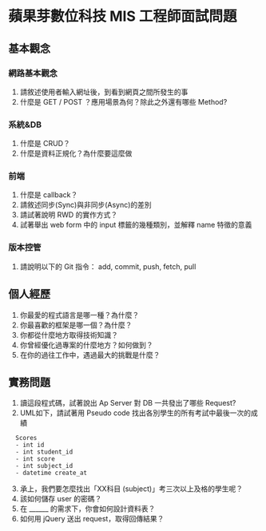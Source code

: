 # 蘋果芽數位科技 MIS 工程師面試問題

## 基本觀念
### 網路基本觀念
1. 請敘述使用者輸入網址後，到看到網頁之間所發生的事
2. 什麼是 GET / POST ？應用場景為何？除此之外還有哪些 Method?

### 系統&DB
1. 什麼是 CRUD？
2. 什麼是資料正規化？為什麼要這麼做

### 前端
1. 什麼是 callback？
2. 請敘述同步(Sync)與非同步(Async)的差別
3. 請試著說明 RWD 的實作方式？
4. 試著舉出 web form 中的 input 標籤的幾種類別，並解釋 name 特徵的意義

### 版本控管
1. 請說明以下的 Git 指令： add, commit, push, fetch, pull

## 個人經歷
1. 你最愛的程式語言是哪一種？為什麼？
2. 你最喜歡的框架是哪一個？為什麼？
3. 你都從什麼地方取得技術知識？
4. 你曾經優化過專案的什麼地方？如何做到？
5. 在你的過往工作中，遇過最大的挑戰是什麼？

## 實務問題
1. 讀這段程式碼，試著說出 Ap Server 對 DB 一共發出了哪些 Request?
2. UML如下，請試著用 Pseudo code 找出各別學生的所有考試中最後一次的成績
```
  Scores
  - int id
  - int student_id
  - int score
  - int subject_id
  - datetime create_at
```
3. 承上，我們要怎麼找出「XX科目 (subject)」考三次以上及格的學生呢？
4. 該如何儲存 user 的密碼？
5. 在 ______ 的需求下，你會如何設計資料表？
6. 如何用 jQuery 送出 request，取得回傳結果？
